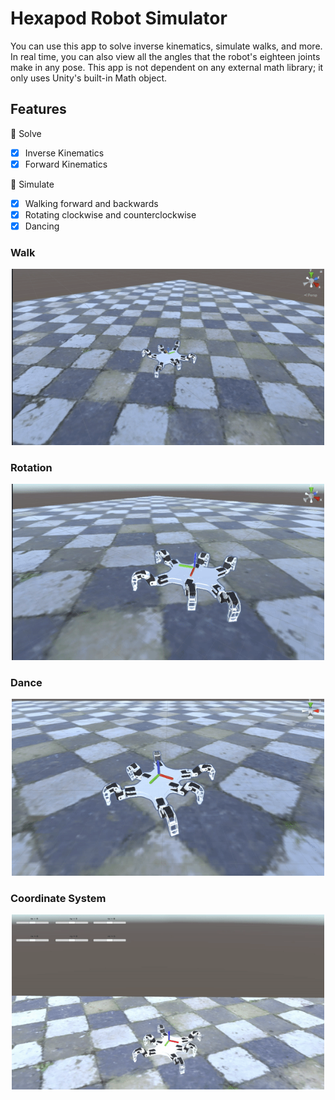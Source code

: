 # Hexapod Robot Simulator 

You can use this app to solve inverse kinematics, simulate walks, and more. In real time, you can also view all the angles that the robot's eighteen joints make in any pose. This app is not dependent on any external math library; it only uses Unity's built-in Math object.

## Features

🎉 Solve

- [x] Inverse Kinematics
- [x] Forward Kinematics

🎉 Simulate

- [x] Walking forward and backwards
- [x] Rotating clockwise and counterclockwise
- [x] Dancing

### Walk

<p align="center">
  <img src="https://github.com/enesvardar/hexapod-spider/blob/main/images/walk.gif" width="500">
</p>

### Rotation

<p align="center">
  <img src="https://github.com/enesvardar/hexapod-spider/blob/main/images/rotation.gif" width="500">
</p>

### Dance

<p align="center">
  <img src="https://github.com/enesvardar/hexapod-spider/blob/main/images/dance.gif" width="500">
</p>


### Coordinate System

<p align="center">
  <img src="https://github.com/enesvardar/hexapod-spider/blob/main/images/coordinate system.gif" width="500">
</p>
